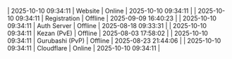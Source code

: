 | 2025-10-10 09:34:11 | Website | Online | 2025-10-10 09:34:11 |
| 2025-10-10 09:34:11 | Registration | Offline | 2025-09-09 16:40:23 |
| 2025-10-10 09:34:11 | Auth Server | Offline | 2025-08-18 09:33:31 |
| 2025-10-10 09:34:11 | Kezan (PvE) | Offline | 2025-08-03 17:58:02 |
| 2025-10-10 09:34:11 | Gurubashi (PvP) | Offline | 2025-08-23 21:44:06 |
| 2025-10-10 09:34:11 | Cloudflare | Online | 2025-10-10 09:34:11 |
